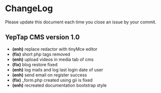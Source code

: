 # ChangeLog
Please update this document each time you close an issue by your commit.

## YepTap CMS version 1.0
- **(enh)** replace redactor with tinyMce editor
- **(fix)** short php tags removed
- **(enh)** upload videos in media tab of cms
- **(fix)** blog restore fixed
- **(enh)** log mails and log last login date of user
- **(enh)** send email on register success
- **(fix)** _form.php created using gii is fixed
- **(enh)** recreated documentation bootstrap style